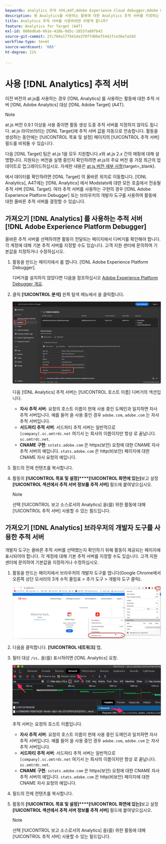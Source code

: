 ```yaml
---
keywords: analytics 추적 서버;A4T;Adobe Experience Cloud debugger;Adobe Experience Platform debugger;보고 소스;개발자 도구
description: 용 Analytics를 사용하는 활동에 대한 Analytics 추적 서버를 지정하는 방법을 알아봅니다 [!DNL Target] (A4T) (이전 버전의 at.js를 사용하는 경우).
title: Analytics 추적 서버를 사용하려면 어떻게 합니까?
feature: Analytics for Target (A4T)
exl-id: 8066d6a6-661e-428b-9d5c-18537a80fb43
source-git-commit: 2fc704a1779414a370ffd00ef5442fce36e7a5dd
workflow-type: tm+mt
source-wordcount: '685'
ht-degree: 21%

---
```


# 사용 [!DNL Analytics] 추적 서버

이전 버전의 at.js를 사용하는 경우 [!DNL Analytics] 를 사용하는 활동에 대한 추적 서버 [!DNL Adobe Analytics] 대상 [!DNL Adobe Target] (A4T).

>[!NOTE]
>
>at.js 버전 0.9.1 이상을 사용 중이면 활동 생성 도중 추적 서버를 지정하지 않아도 됩니다. at.js 라이브러리는 [!DNL Target]에 추적 서버 값을 자동으로 전송합니다. 활동을 생성하는 동안에는 [!UICONTROL 목표 및 설정] 페이지의 [!UICONTROL 추적 서버] 필드를 비워둘 수 있습니다.
>
>다음 [!DNL Target] 팀은 at.js 1을 모두 지원합니다.*x*&#x200B;와 at.js 2.*x* 간의 매핑에 대해 설명합니다. 지원되는 버전을 실행 중인지 확인하려면 at.js의 주요 버전 중 가장 최근의 업데이트로 업그레이드하십시오. 자세한 내용은 [at.js 버전 세부 사항](https://experienceleague.adobe.com/docs/target-dev/developer/client-side/at-js-implementation/target-atjs-versions.html){target=_blank}.

에서 데이터를 확인하려면 [!DNL Target] 의 올바른 위치로 이동합니다. [!DNL Analytics], A4T에는 [!DNL Analytics] 에서 Modstats에 대한 모든 호출에서 전송될 추적 서버 [!DNL Target]. 여러 추적 서버를 사용하는 구현의 경우 [!DNL Adobe Experience Platform Debugger] 또는 브라우저의 개발자 도구를 사용하여 활동에 대한 올바른 추적 서버를 결정할 수 있습니다.

## 가져오기 [!DNL Analytics] 를 사용하는 추적 서버 [!DNL Adobe Experience Platform Debugger]

올바른 추적 서버를 선택하려면 활동이 전달되는 페이지에서 디버거를 확인해야 합니다. 각 계정에 대해 기본 추적 서버를 지정할 수도 있습니다. 고객 지원 센터에 문의하여 기본값을 지정하거나 수정하십시오.

1. 활동을 만드는 페이지에서 를 엽니다. [!DNL Adobe Experience Platform Debugger].

   디버거를 설치하지 않았다면 다음을 참조하십시오 [Adobe Experience Platform Debugger 개요](https://experienceleague.adobe.com/docs/platform-learn/data-collection/debugger/overview.html).

1. 클릭 **[!UICONTROL 분석]** 왼쪽 탐색 메뉴에서 을 클릭합니다.

   ![Screen_DebuggerTrackServ 이미지](assets/Screen_DebuggerTrackServ.png)

   다음 [!DNL Analytics] 추적 서버는 [!UICONTROL 호스트 이름] 디버거의 섹션입니다.

   * **자사 추적 서버**: 요청의 호스트 이름이 현재 사용 중인 도메인과 일치하면 자사 추적 서버입니다. 예를 들어 을 사용 중인 경우 `adobe.com`, `adobe.com` 는 자사 추적 서버입니다.
   * **서드파티 추적 서버**: 서드파티 추적 서버는 일반적으로 `[company].sc.omtrdc.net` 여기서 는 회사의 이름이지만 항상 로 끝납니다. `sc.omtrdc.net`.
   * **CNAME 구현**: `sstats.adobe.com` 은 https(보안) 요청에 대한 CNAME 자사 추적 서버의 예입니다. `stats.adobe.com` 은 http(비보안) 페이지에 대한 CNAME 자사 요청의 예입니다.

1.  필드의 전체 컨텐츠를 복사합니다. 

1. 활동의 **[!UICONTROL 목표 및 설정]****[!UICONTROL 화면에 있는]**&#x200B;보고 설정&#x200B;**[!UICONTROL 섹션에서 추적 서버 정보를 추적 서버]** 필드에 붙여넣으십시오.

   >[!NOTE]
   >
   >선택 [!UICONTROL 보고 소스로서의 Analytics] 을(를) 위한 활동에 대해 [!UICONTROL 추적 서버] 사용할 수 있는 필드입니다.

## 가져오기 [!DNL Analytics] 브라우저의 개발자 도구를 사용한 추적 서버

개발자 도구는 올바른 추적 서버를 선택했는지 확인하기 위해 활동이 제공되는 페이지에 표시되어야 합니다. 각 계정에 대해 기본 추적 서버를 지정할 수도 있습니다. 고객 지원 센터에 문의하여 기본값을 지정하거나 수정하십시오.

1. 활동을 만드는 페이지에서 브라우저의 개발자 도구를 엽니다(Google Chrome에서 오른쪽 상단 모서리의 3개 수직 줄임표 > 추가 도구 > 개발자 도구 클릭).

   ![Chrome 개발자 도구](/help/main/c-integrating-target-with-mac/a4t/assets/chrome-dev-tools.png)

1. 다음을 클릭합니다. **[!UICONTROL 네트워크]** 탭.

1. 필터 대상 `/ss,` 을(를) 표시하려면 [!DNL Analytics] 요청.

   ![/ss search를 사용한 Chrome 개발자 도구](/help/main/c-integrating-target-with-mac/a4t/assets/chrome-search.png)

   추적 서버는 요청의 호스트 이름입니다.

   * **자사 추적 서버**: 요청의 호스트 이름이 현재 사용 중인 도메인과 일치하면 자사 추적 서버입니다. 예를 들어 을 사용 중인 경우 `adobe.com`, `adobe.com` 는 자사 추적 서버입니다.
   * **서드파티 추적 서버**: 서드파티 추적 서버는 일반적으로 `[company].sc.omtrdc.net` 여기서 는 회사의 이름이지만 항상 로 끝납니다. `sc.omtrdc.net`.
   * **CNAME 구현**: `sstats.adobe.com` 은 https(보안) 요청에 대한 CNAME 자사 추적 서버의 예입니다. `stats.adobe.com` 은 http(비보안) 페이지에 대한 CNAME 자사 요청의 예입니다.

1.  필드의 전체 컨텐츠를 복사합니다. 

1. 활동의 **[!UICONTROL 목표 및 설정]****[!UICONTROL 화면에 있는]**&#x200B;보고 설정&#x200B;**[!UICONTROL 섹션에서 추적 서버 정보를 추적 서버]** 필드에 붙여넣으십시오.

   >[!NOTE]
   >
   >선택 [!UICONTROL 보고 소스로서의 Analytics] 을(를) 위한 활동에 대해 [!UICONTROL 추적 서버] 사용할 수 있는 필드입니다.
